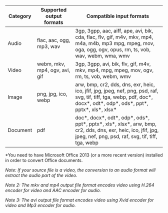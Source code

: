 Category 	| Supported output formats	| Compatible input formats
----------------|-------------------------------|----------------------------------------------------------------------------
 Audio		| flac, aac, ogg, mp3, wav	| 3gp, 3gpp, aac, aiff, ape, avi, bik, cda, flac, flv, gif, m4v, mkv, mp4, m4a, m4b, mp3 mpg, mpeg, mov, oga, ogg, ogv, opus, rm, ts, vob, wav, webm, wma, wmv
 Video		| webm, mkv, mp4, ogv, avi, gif	| 3gp, 3gpp, avi, bik, flv, gif, m4v, mkv, mp4, mpg, mpeg, mov, ogv, rm, ts, vob, webm, wmv
 Image		| png, jpg, ico, webp		| arw, bmp, cr2, dds, dns, exr, heic, ico, jfif, jpg, jpeg, nef, png, psd, raf, svg, tif, tiff, tga, webp, pdf, doc*, docx*, odt*, odp*, ods*, ppt*, pptx*, xls*, xlsx*
 Document       | pdf 				| doc*, docx*, odt*, odp*, ods*, ppt*, pptx*, xls*, xlsx*, arw, bmp, cr2, dds, dns, exr, heic, ico, jfif, jpg, jpeg, nef, png, psd, raf, svg, tif, tiff, tga, webp

*You need to have Microsoft Office 2013 (or a more recent version) installed in order to convert Office documents.

*Note: If your source file is a video, the conversion to an audio format will extract the audio part of the video.*

*Note 2: The mkv and mp4 output file format encodes video using H.264 encoder for video and AAC encoder for audio.*

*Note 3: The avi output file format encodes video using Xvid encoder for video and Mp3 encoder for audio.*